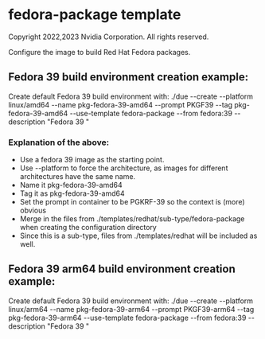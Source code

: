 # fedora-package template
Copyright 2022,2023 Nvidia Corporation.  All rights reserved.

Configure the image to build Red Hat Fedora packages.

## Fedora 39  build environment creation example:
Create default Fedora 39 build environment with: ./due --create --platform linux/amd64    --name pkg-fedora-39-amd64     --prompt PKGF39       --tag pkg-fedora-39-amd64     --use-template fedora-package    --from fedora:39                             --description "Fedora 39 "  


### Explanation of the above:
  * Use a fedora 39 image as the starting point.
  * Use --platform to force the architecture, as images for different architectures have the same name.
  * Name it pkg-fedora-39-amd64
  * Tag it as pkg-fedora-39-amd64
  * Set the prompt in container to be PGKRF-39 so the context is (more) obvious
  * Merge in the files from ./templates/redhat/sub-type/fedora-package when creating the configuration directory
  * Since this is a sub-type, files from ./templates/redhat will be included as well.


## Fedora 39 arm64 build environment creation example:
Create default Fedora 39 build environment with: ./due --create --platform linux/arm64    --name pkg-fedora-39-arm64     --prompt PKGF39-arm64 --tag pkg-fedora-39-arm64     --use-template fedora-package    --from fedora:39                             --description "Fedora 39 "  
